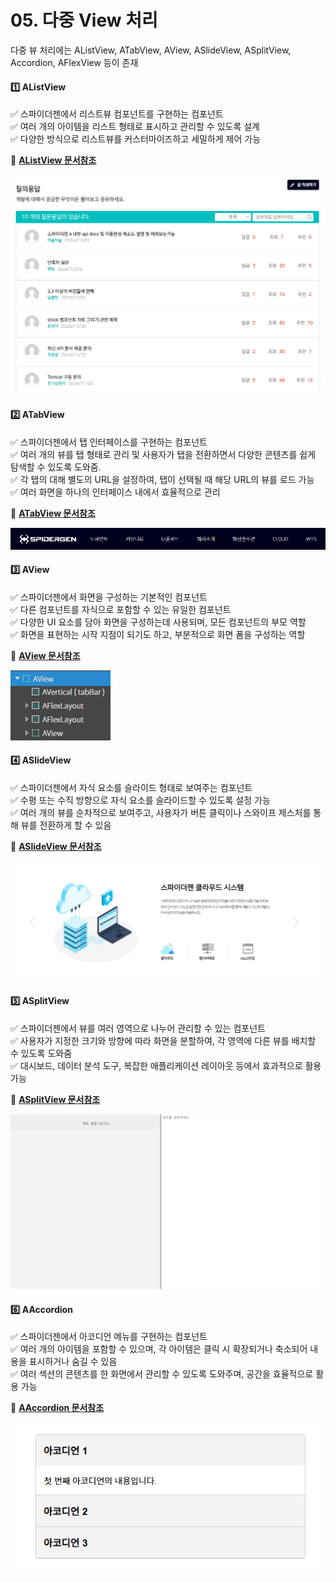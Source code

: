 # 05. 다중 View 처리

다중 뷰 처리에는 AListView, ATabView, AView, ASlideView, ASplitView, Accordion, AFlexView 등이 존재

#### 1️⃣ AListView

&#x20; ✅ 스파이더젠에서 리스트뷰 컴포넌트를 구현하는 컴포넌트\
&#x20; ✅ 여러 개의 아이템을 리스트 형태로 표시하고 관리할 수 있도록 설계\
&#x20; ✅ 다양한 방식으로 리스트뷰를 커스터마이즈하고 세밀하게 제어 가능

**📂** [**AListView 문서참조**](<../07  Components/14  Listview.md>)

![](../../.gitbook/assets/board_res.png)

#### 2️⃣ ATabView

&#x20; ✅ 스파이더젠에서 탭 인터페이스를 구현하는 컴포넌트\
&#x20; ✅ 여러 개의 뷰를 탭 형태로 관리 및 사용자가 탭을 전환하면서 다양한 콘텐츠를 쉽게 탐색할 수 있도록 도와줌.\
&#x20; ✅ 각 탭의 대해 별도의 URL을 설정하여, 탭이 선택될 때 해당 URL의 뷰를 로드 가능\
&#x20; ✅ 여러 화면을 하나의 인터페이스 내에서 효율적으로 관리

**📂** [**ATabView 문서참조**](<../07  Components/26  TabView.md>)

![](../../.gitbook/assets/tabView.png)

#### 3️⃣ AView

&#x20; ✅ 스파이더젠에서 화면을 구성하는 기본적인 컴포넌트\
&#x20; ✅ 다른 컴포넌트를 자식으로 포함할 수 있는 유일한 컴포넌트\
&#x20; ✅ 다양한 UI 요소를 담아 화면을 구성하는데 사용되며, 모든 컴포넌트의 부모 역할\
&#x20; ✅ 화면을 표현하는 시작 지점이 되기도 하고, 부분적으로 화면 폼을 구성하는 역할

**📂** [**AView 문서참조**](<../07  Components/11  View.md>)

![](../../.gitbook/assets/Aview.png)

#### 4️⃣ ASlideView

&#x20; ✅ 스파이더젠에서 자식 요소를 슬라이드 형태로 보여주는 컴포넌트\
&#x20; ✅ 수평 또는 수직 방향으로 자식 요소를 슬라이드할 수 있도록 설정 가능\
&#x20; ✅ 여러 개의 뷰를 순차적으로 보여주고, 사용자가 버튼 클릭이나 스와이프 제스처를 통해 뷰를 전환하게 할 수 있음

**📂** [**ASlideView 문서참조**](<../07  Components/43  SlideView.md>)

![](../../.gitbook/assets/SlideView.png)

#### 5️⃣ ASplitView

&#x20; ✅ 스파이더젠에서 뷰를 여러 영역으로 나누어 관리할 수 있는 컴포넌트\
&#x20; ✅ 사용자가 지정한 크기와 방향에 따라 화면을 분할하여, 각 영역에 다른 뷰를 배치할 수 있도록 도와줌\
&#x20; ✅ 대시보드, 데이터 분석 도구, 복잡한 애플리케이션 레이아웃 등에서 효과적으로 활용 가능

**📂** [**ASplitView 문서참조**](<../07  Components/24  SplitView.md>)

![](../../.gitbook/assets/splitview2.png)

#### 6️⃣ AAccordion

&#x20; ✅ 스파이더젠에서 아코디언 메뉴를 구현하는 컴포넌트\
&#x20; ✅ 여러 개의 아이템을 포함할 수 있으며, 각 아이템은 클릭 시 확장되거나 축소되어 내용을 표시하거나 숨길 수 있음\
&#x20; ✅ 여러 섹션의 콘텐츠를 한 화면에서 관리할 수 있도록 도와주며, 공간을 효율적으로 활용 가능

**📂** [**AAccordion 문서참조**](<../07  Components/27  Accordion.md>)

![](../../.gitbook/assets/AAccordion.png)
